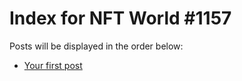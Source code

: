 # Index for NFT World #1157
Posts will be displayed in the order below:

- [Your first post](./001-first.md)

